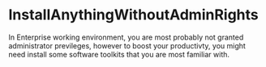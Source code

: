 # InstallAnythingWithoutAdminRights
In Enterprise working environment, you are most probably not granted administrator previleges, however to boost your productivty, you might need install some software toolkits that you are most familiar with.
